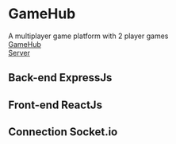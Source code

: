 # GameHub
 A multiplayer game platform with 2 player games <br>
 [GameHub](https://game-hub-bkgt.onrender.com/) <br>
 [Server](https://game-hub-4tbi.onrender.com/)
 ## Back-end ExpressJs
 ## Front-end ReactJs
 ## Connection Socket.io
